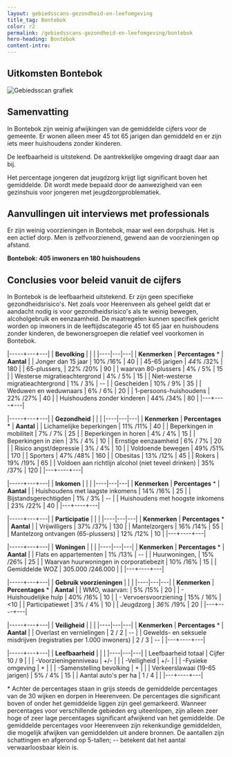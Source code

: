 ```yaml
---
layout: gebiedsscans-gezondheid-en-leefomgeving
title_tag: Bontebok
color: r2
permalink: /gebiedsscans-gezondheid-en-leefomgeving/bontebok
hero-heading: Bontebok
content-intro:
---
```

## Uitkomsten Bontebok

![Gebiedsscan grafiek](/uploads/Grafieken_Gebiedsscans_Dorpen-03.png)

## Samenvatting
In Bontebok zijn weinig afwijkingen van de gemiddelde cijfers voor de gemeente.  Er wonen  alleen meer 45 tot 65 jarigen dan gemiddeld en er zijn iets meer huishoudens zonder kinderen.

De leefbaarheid is uitstekend. De aantrekkelijke omgeving draagt daar aan bij.

Het percentage jongeren dat jeugdzorg krijgt ligt significant boven het gemiddelde. Dit wordt mede bepaald door de aanwezigheid van een  gezinshuis voor jongeren met jeugdzorgproblematiek.

## Aanvullingen uit interviews met professionals

Er zijn weinig voorzieningen in Bontebok, maar wel een dorpshuis. Het is een actief dorp. Men is zelfvoorzienend, gewend aan de voorzieningen op afstand.

**Bontebok: 405 inwoners en 180 huishoudens**

## Conclusies voor beleid vanuit de cijfers
In Bontebok is de leefbaarheid uitstekend. Er zijn geen specifieke gezondheidsrisico's. Net zoals voor Heerenveen als geheel geldt dat er aandacht nodig is voor gezondheidsrisico's als te weinig bewegen, alcoholgebruik en eenzaamheid. De maatregelen kunnen specifiek gericht worden op inwoners in de leeftijdscategorie 45 tot 65 jaar en huishoudens zonder kinderen, de bewonersgroepen die  relatief veel voorkomen in Bontebok.

|-----+---+---|
|  **Bevolking**  |  |    |
|----|---|---|
| **Kenmerken**  | **Percentages** * | **Aantal** |
| Jonger dan 15 jaar                                  | 10% /16% | 40 |
| 45-65 jarigen                                       | _44%_ /32% | 180 |
| 65-plussers,                                        | 22% /20% | 90 |
| waarvan 80-plussers                                 | 4% / 5% | 15 |
| Westerse migratieachtergrond                        | 4% / 5% | 15 |
| Niet-westerse migratieachtergrond                   | 1% / 3% | -- |
| Gescheiden                                          | 10% / 9% | 35 |
| Weduwen en weduwnaars                               | 6% / 6% | 20 |
| 1-persoons-huishoudens                              | 22% /27% | 40 |
| Huishoudens zonder kinderen                         | 44% /34%  | 80 |
|---+----+---|

|-----+---+---|
| **Gezondheid** |     |     |
|----|---|---|
| **Kenmerken** | **Percentages** * | **Aantal** |
| Lichamelijke beperkingen                            |  11% /11%    |  40   |
| Beperkingen in mobiliteit                           |  7% / 7%   |  25   |
| Beperkingen in horen                                |  4% / 4%   |  15   |
| Beperkingen in zien                                 |  3% / 4%   |  10   |
| Ernstige eenzaamheid                                |  6% / 7%   |  20   |
| Risico angst/depressie                              |  3% / 4%   |  10   |
| Voldoende bewegen                                   |  49% /51%   |  170   |
| Sporters                                            |  47% /48%   |  160   |
| Obesitas                                            |  13% /12%   |  45   |
| Rokers                                              |  19% /19%   |  65   |
| Voldoen aan richtlijn alcohol (niet teveel drinken) |  35% /37%    |  120   |
|---+----+---|

|-----+---+---|
| **Inkomen** |     |     |
|----|---|---|
| **Kenmerken**    | **Percentages** * | **Aantal** |
| Huishoudens met laagste inkomens                    |  14% /16%      |   25      |
| Bijstandsgerechtigden                               |  1% / 3%      |   --      |
| Huishoudens met hoogste inkomens                    |  23% /22%      |   40      |
|---+----+---|

|-----+---+---|
| **Participatie** |     |     |
|----|---|---|
| **Kenmerken**  | **Percentages** * | **Aantal** |
| Vrijwilligers                                       |  37% /37%      |   130      |
| Mantelzorgers                                       |  16% /14%      |   55      |
| Mantelzorg ontvangen (65-plussers)                  |  12% /12%     |   10      |
|---+----+---|

|-----+---+---|
| **Woningen** |     |     |
|----|---|---|
| **Kenmerken** | **Percentages** * | **Aantal** |
| Flats en appartementen                              | 1% /13% |  -- |
| Huurwoningen,                                       | 15% /26% |  25 |
| Waarvan huurwoningen in corporatiebezit             | 10% /16% |  15 |
| Gemiddelde WOZ                                      | 305.000 /246.000 |      |
|---+----+---|

|-----+---+---|
| **Gebruik voorzieningen** |     |     |
|----|---|---|
| **Kenmerken** | **Percentages** * | **Aantal** |
| WMO, waarvan:                                       | 5% /15% | 20 |
| - Huishoudelijke hulp                                 | 40% /16% | 10 |
| - Vervoersvoorziening                                 | 15% / 16% | <10 |
| Participatiewet                                     | 3% / 4% | 10 |
| Jeugdzorg                                           | _36%_ /19% | 20 |
|---+----+---|

|-----+---+---|
| **Veiligheid** |     |     |
|----|---|---|
| **Kenmerken** | **Percentages** * | **Aantal** |
| Overlast en vernielingen                                           | 2 / 2 | -- |
| Gewelds- en seksuele misdrijven (registraties per 1.000 inwoners)  | 2 / 3 | -- |
|---+----+---|

|-----+---+---|
| **Leefbaarheid** |     |     |
|----|---|---|
| Leefbaarheid totaal                                | Cijfer 10 / 9 |                     |
| -Voorzieningenniveau                               | +/- |                     |
| -Veiligheid                                        | +/- |  |
| -Fysieke omgeving                                  | + |                     |
| -Samenstelling bevolking                           | + |                     |
| Verkeerslawaai (19-65 jarigen)                     | 5% / 4% |   15                  |
| Aantal auto's per ha                               | 1 / 4 |                     |
|---+----+---|

\* Achter de percentages staan in grijs steeds de gemiddelde percentages van de 30 wijken en dorpen in Heerenveen. De percentages die significant boven of onder het gemiddelde liggen zijn geel gemarkeerd. Wanneer percentages voor verschillende gebieden erg uiteenlopen, zijn alleen zeer hoge of zeer lage percentages significant afwijkend van het gemiddelde. De gemiddelde percentages voor Heerenveen zijn rekenkundige gemiddelden, die mogelijk afwijken van gemiddelden uit andere bronnen. De aantallen zijn schattingen en afgerond op 5-tallen; -- betekent dat het aantal verwaarloosbaar klein is.
